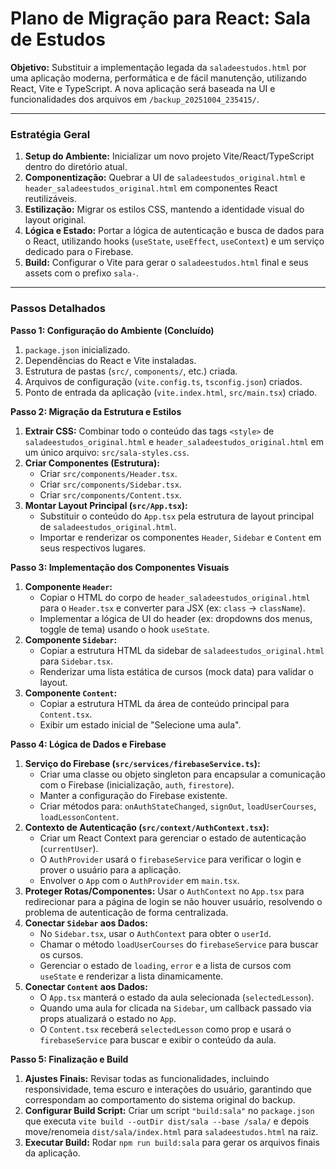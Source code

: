 # Plano de Migração para React: Sala de Estudos

**Objetivo:** Substituir a implementação legada da `saladeestudos.html` por uma aplicação moderna, performática e de fácil manutenção, utilizando React, Vite e TypeScript. A nova aplicação será baseada na UI e funcionalidades dos arquivos em `/backup_20251004_235415/`.

---

### Estratégia Geral

1.  **Setup do Ambiente:** Inicializar um novo projeto Vite/React/TypeScript dentro do diretório atual.
2.  **Componentização:** Quebrar a UI de `saladeestudos_original.html` e `header_saladeestudos_original.html` em componentes React reutilizáveis.
3.  **Estilização:** Migrar os estilos CSS, mantendo a identidade visual do layout original.
4.  **Lógica e Estado:** Portar a lógica de autenticação e busca de dados para o React, utilizando hooks (`useState`, `useEffect`, `useContext`) e um serviço dedicado para o Firebase.
5.  **Build:** Configurar o Vite para gerar o `saladeestudos.html` final e seus assets com o prefixo `sala-`.

---

### Passos Detalhados

**Passo 1: Configuração do Ambiente (Concluído)**

1.  `package.json` inicializado.
2.  Dependências do React e Vite instaladas.
3.  Estrutura de pastas (`src/`, `components/`, etc.) criada.
4.  Arquivos de configuração (`vite.config.ts`, `tsconfig.json`) criados.
5.  Ponto de entrada da aplicação (`vite.index.html`, `src/main.tsx`) criado.

**Passo 2: Migração da Estrutura e Estilos**

1.  **Extrair CSS:** Combinar todo o conteúdo das tags `<style>` de `saladeestudos_original.html` e `header_saladeestudos_original.html` em um único arquivo: `src/sala-styles.css`.
2.  **Criar Componentes (Estrutura):**
    *   Criar `src/components/Header.tsx`.
    *   Criar `src/components/Sidebar.tsx`.
    *   Criar `src/components/Content.tsx`.
3.  **Montar Layout Principal (`src/App.tsx`):**
    *   Substituir o conteúdo do `App.tsx` pela estrutura de layout principal de `saladeestudos_original.html`.
    *   Importar e renderizar os componentes `Header`, `Sidebar` e `Content` em seus respectivos lugares.

**Passo 3: Implementação dos Componentes Visuais**

1.  **Componente `Header`:**
    *   Copiar o HTML do corpo de `header_saladeestudos_original.html` para o `Header.tsx` e converter para JSX (ex: `class` -> `className`).
    *   Implementar a lógica de UI do header (ex: dropdowns dos menus, toggle de tema) usando o hook `useState`.
2.  **Componente `Sidebar`:**
    *   Copiar a estrutura HTML da sidebar de `saladeestudos_original.html` para `Sidebar.tsx`.
    *   Renderizar uma lista estática de cursos (mock data) para validar o layout.
3.  **Componente `Content`:**
    *   Copiar a estrutura HTML da área de conteúdo principal para `Content.tsx`.
    *   Exibir um estado inicial de "Selecione uma aula".

**Passo 4: Lógica de Dados e Firebase**

1.  **Serviço do Firebase (`src/services/firebaseService.ts`):**
    *   Criar uma classe ou objeto singleton para encapsular a comunicação com o Firebase (inicialização, `auth`, `firestore`).
    *   Manter a configuração do Firebase existente.
    *   Criar métodos para: `onAuthStateChanged`, `signOut`, `loadUserCourses`, `loadLessonContent`.
2.  **Contexto de Autenticação (`src/context/AuthContext.tsx`):**
    *   Criar um React Context para gerenciar o estado de autenticação (`currentUser`).
    *   O `AuthProvider` usará o `firebaseService` para verificar o login e prover o usuário para a aplicação.
    *   Envolver o `App` com o `AuthProvider` em `main.tsx`.
3.  **Proteger Rotas/Componentes:** Usar o `AuthContext` no `App.tsx` para redirecionar para a página de login se não houver usuário, resolvendo o problema de autenticação de forma centralizada.
4.  **Conectar `Sidebar` aos Dados:**
    *   No `Sidebar.tsx`, usar o `AuthContext` para obter o `userId`.
    *   Chamar o método `loadUserCourses` do `firebaseService` para buscar os cursos.
    *   Gerenciar o estado de `loading`, `error` e a lista de cursos com `useState` e renderizar a lista dinamicamente.
5.  **Conectar `Content` aos Dados:**
    *   O `App.tsx` manterá o estado da aula selecionada (`selectedLesson`).
    *   Quando uma aula for clicada na `Sidebar`, um callback passado via props atualizará o estado no `App`.
    *   O `Content.tsx` receberá `selectedLesson` como prop e usará o `firebaseService` para buscar e exibir o conteúdo da aula.

**Passo 5: Finalização e Build**

1.  **Ajustes Finais:** Revisar todas as funcionalidades, incluindo responsividade, tema escuro e interações do usuário, garantindo que correspondam ao comportamento do sistema original do backup.
2.  **Configurar Build Script:** Criar um script `"build:sala"` no `package.json` que executa `vite build --outDir dist/sala --base /sala/` e depois move/renomeia `dist/sala/index.html` para `saladeestudos.html` na raiz.
3.  **Executar Build:** Rodar `npm run build:sala` para gerar os arquivos finais da aplicação.
